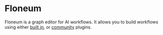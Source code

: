 # Floneum

Floneum is a graph editor for AI workflows. It allows you to build workflows using either [built in](./plugins.md), or [community](./community_plugins.md) plugins.
